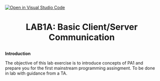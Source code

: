 [![Open in Visual Studio Code](https://classroom.github.com/assets/open-in-vscode-c66648af7eb3fe8bc4f294546bfd86ef473780cde1dea487d3c4ff354943c9ae.svg)](https://classroom.github.com/online_ide?assignment_repo_id=8418725&assignment_repo_type=AssignmentRepo)
# <p align="center">LAB1A: Basic Client/Server Communication<p>

**Introduction**

The objective of this lab exercise is to introduce concepts of PA1 and prepare you for the first mainstream programming assingment. To be done in lab with guidance from a TA.
